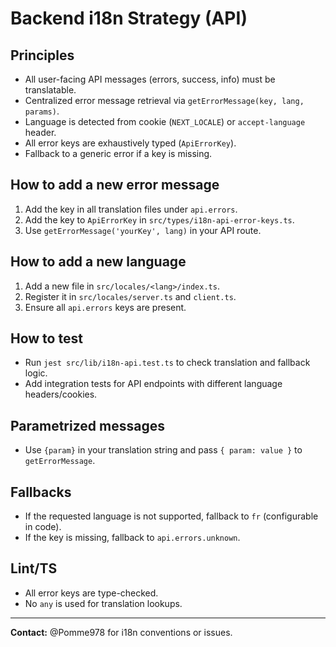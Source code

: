 # Backend i18n Strategy (API)

## Principles

- All user-facing API messages (errors, success, info) must be translatable.
- Centralized error message retrieval via `getErrorMessage(key, lang, params)`.
- Language is detected from cookie (`NEXT_LOCALE`) or `accept-language` header.
- All error keys are exhaustively typed (`ApiErrorKey`).
- Fallback to a generic error if a key is missing.

## How to add a new error message

1. Add the key in all translation files under `api.errors`.
2. Add the key to `ApiErrorKey` in `src/types/i18n-api-error-keys.ts`.
3. Use `getErrorMessage('yourKey', lang)` in your API route.

## How to add a new language

1. Add a new file in `src/locales/<lang>/index.ts`.
2. Register it in `src/locales/server.ts` and `client.ts`.
3. Ensure all `api.errors` keys are present.

## How to test

- Run `jest src/lib/i18n-api.test.ts` to check translation and fallback logic.
- Add integration tests for API endpoints with different language headers/cookies.

## Parametrized messages

- Use `{param}` in your translation string and pass `{ param: value }` to `getErrorMessage`.

## Fallbacks

- If the requested language is not supported, fallback to `fr` (configurable in code).
- If the key is missing, fallback to `api.errors.unknown`.

## Lint/TS

- All error keys are type-checked.
- No `any` is used for translation lookups.

---

**Contact:** @Pomme978 for i18n conventions or issues.
